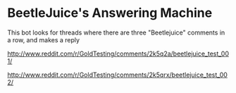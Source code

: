 BeetleJuice's Answering Machine
=========

This bot looks for threads where there are three "Beetlejuice" comments in a row, and makes a reply

http://www.reddit.com/r/GoldTesting/comments/2k5q2a/beetlejuice_test_001/

http://www.reddit.com/r/GoldTesting/comments/2k5qrx/beetlejuice_test_002/